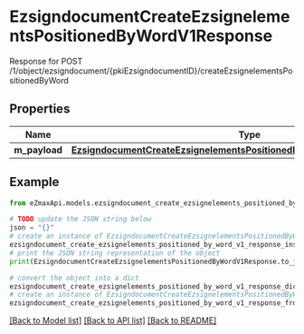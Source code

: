 # EzsigndocumentCreateEzsignelementsPositionedByWordV1Response

Response for POST /1/object/ezsigndocument/{pkiEzsigndocumentID}/createEzsignelementsPositionedByWord

## Properties

Name | Type | Description | Notes
------------ | ------------- | ------------- | -------------
**m_payload** | [**EzsigndocumentCreateEzsignelementsPositionedByWordV1ResponseMPayload**](EzsigndocumentCreateEzsignelementsPositionedByWordV1ResponseMPayload.md) |  | 

## Example

```python
from eZmaxApi.models.ezsigndocument_create_ezsignelements_positioned_by_word_v1_response import EzsigndocumentCreateEzsignelementsPositionedByWordV1Response

# TODO update the JSON string below
json = "{}"
# create an instance of EzsigndocumentCreateEzsignelementsPositionedByWordV1Response from a JSON string
ezsigndocument_create_ezsignelements_positioned_by_word_v1_response_instance = EzsigndocumentCreateEzsignelementsPositionedByWordV1Response.from_json(json)
# print the JSON string representation of the object
print(EzsigndocumentCreateEzsignelementsPositionedByWordV1Response.to_json())

# convert the object into a dict
ezsigndocument_create_ezsignelements_positioned_by_word_v1_response_dict = ezsigndocument_create_ezsignelements_positioned_by_word_v1_response_instance.to_dict()
# create an instance of EzsigndocumentCreateEzsignelementsPositionedByWordV1Response from a dict
ezsigndocument_create_ezsignelements_positioned_by_word_v1_response_from_dict = EzsigndocumentCreateEzsignelementsPositionedByWordV1Response.from_dict(ezsigndocument_create_ezsignelements_positioned_by_word_v1_response_dict)
```
[[Back to Model list]](../README.md#documentation-for-models) [[Back to API list]](../README.md#documentation-for-api-endpoints) [[Back to README]](../README.md)


